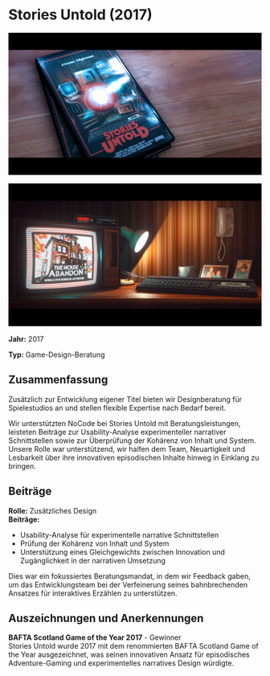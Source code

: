 # Stories Untold (2017)

![Stories Untold Bildschirmfoto 1](2017_stories_untold_screenshot1.jpg)

![Stories Untold Bildschirmfoto 2](2017_stories_untold_screenshot2.jpg)

**Jahr:** 2017  

**Typ:** Game-Design-Beratung  

## Zusammenfassung

Zusätzlich zur Entwicklung eigener Titel bieten wir Designberatung für Spielestudios an und stellen flexible Expertise nach Bedarf bereit.

Wir unterstützten NoCode bei Stories Untold mit Beratungsleistungen, leisteten Beiträge zur Usability-Analyse experimenteller narrativer Schnittstellen sowie zur Überprüfung der Kohärenz von Inhalt und System. Unsere Rolle war unterstützend, wir halfen dem Team, Neuartigkeit und Lesbarkeit über ihre innovativen episodischen Inhalte hinweg in Einklang zu bringen.

## Beiträge

**Rolle:** Zusätzliches Design  
**Beiträge:** 
- Usability-Analyse für experimentelle narrative Schnittstellen
- Prüfung der Kohärenz von Inhalt und System
- Unterstützung eines Gleichgewichts zwischen Innovation und Zugänglichkeit in der narrativen Umsetzung

Dies war ein fokussiertes Beratungsmandat, in dem wir Feedback gaben, um das Entwicklungsteam bei der Verfeinerung seines bahnbrechenden Ansatzes für interaktives Erzählen zu unterstützen.

## Auszeichnungen und Anerkennungen

**BAFTA Scotland Game of the Year 2017** - Gewinner  
Stories Untold wurde 2017 mit dem renommierten BAFTA Scotland Game of the Year ausgezeichnet, was seinen innovativen Ansatz für episodisches Adventure-Gaming und experimentelles narratives Design würdigte.